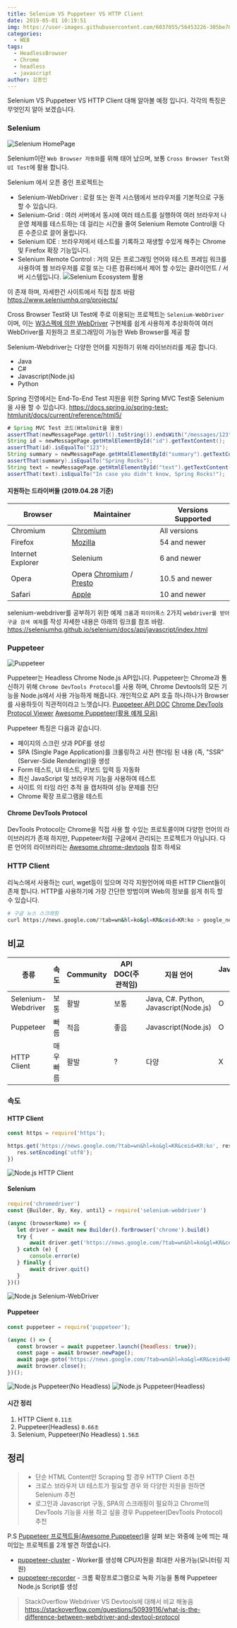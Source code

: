 ```yaml
---
title: Selenium VS Puppeteer VS HTTP Client
date: 2019-05-01 10:19:51
img: https://user-images.githubusercontent.com/6037055/56453226-305be700-637a-11e9-8142-068e4040e871.png
categories:
  - WEB
tags: 
  - HeadlessBrowser
  - Chrome
  - headless
  - javascript
author: 김종인
---
```


Selenium VS Puppeteer VS HTTP Client 대해 알아볼 예정 입니다.
각각의 특징은 무엇인지 알아 보겠습니다.

### Selenium
![Selenium HomePage](https://user-images.githubusercontent.com/6037055/57007275-527b2200-6c22-11e9-9ec6-3938285bbc67.png)

Selenium이란 `Web Browser 자동화`를 위해 태어 났으며, 보통 `Cross Browser Test`와 `UI Test`에 활용 합니다.

Selenium 에서 오픈 중인 프로젝트는
* Selenium-WebDriver : 로컬 또는 원격 시스템에서 브라우저를 기본적으로 구동 할 수 있습니다.
* Selenium-Grid : 여러 서버에서 동시에 여러 테스트를 실행하여 여러 브라우저 나 운영 체제를 테스트하는 데 걸리는 시간을 줄여 Selenium Remote Control을 다른 수준으로 끌어 올립니다.
* Selenium IDE : 브라우저에서 테스트를 기록하고 재생할 수있게 해주는 Chrome 및 Firefox 확장 기능입니다.
* Selenium Remote Control : 거의 모든 프로그래밍 언어와 테스트 프레임 워크를 사용하여 웹 브라우저를 로컬 또는 다른 컴퓨터에서 제어 할 수있는 클라이언트 / 서버 시스템입니다.
![Selenium Ecosystem 활용](https://seleniumhq.github.io/docs/images/test_framework.png)

이 존재 하며, 자세한건 사이트에서 직접 참조 바람
https://www.seleniumhq.org/projects/

Cross Browser Test와 UI Test에 주로 이용되는 프로젝트는 `Selenium-WebDriver`이며, 이는 [W3스펙에 의한 WebDriver](https://w3c.github.io/webdriver/) 구현체를 쉽게 사용하게 추상화하여 여러 WebDriver를 지원하고 프로그래밍이 가능한 Web Browser를 제공 함

Selenium-Webdriver는 다양한 언어를 지원하기 위해 라이브러리를 제공 합니다.
* Java
* C#
* Javascript(Node.js)
* Python

Spring 진영에서는 End-To-End Test 지원을 위한 Spring MVC Test중 Selenium을 사용 할 수 있습니다.
https://docs.spring.io/spring-test-htmlunit/docs/current/reference/html5/

```java
# Spring MVC Test 코드(HtmlUnit을 활용)
assertThat(newMessagePage.getUrl().toString()).endsWith("/messages/123");
String id = newMessagePage.getHtmlElementById("id").getTextContent();
assertThat(id).isEqualTo("123");
String summary = newMessagePage.getHtmlElementById("summary").getTextContent();
assertThat(summary).isEqualTo("Spring Rocks");
String text = newMessagePage.getHtmlElementById("text").getTextContent();
assertThat(text).isEqualTo("In case you didn't know, Spring Rocks!");
```

#### 지원하는 드라이버들 (2019.04.28 기준)
Browser | Maintainer | Versions Supported
--- | --- | ---
Chromium | [Chromium](https://sites.google.com/a/chromium.org/chromedriver/) | All versions
Firefox | [Mozilla](https://github.com/mozilla/geckodriver) | 54 and newer
Internet Explorer | Selenium | 6 and newer
Opera | Opera [Chromium](https://github.com/operasoftware/operachromiumdriver) / [Presto](https://github.com/operasoftware/operaprestodriver) | 10.5 and newer
Safari | [Apple](https://webkit.org/blog/6900/webdriver-support-in-safari-10/) | 10 and newer

selenium-webdriver를 공부하기 위한 예제
`크롬`과 `파이어폭스` 2가지 `webdriver를 받아 구글 검색 예제`를 작성
자세한 내용은 아래의 링크를 참조 바람.
https://seleniumhq.github.io/selenium/docs/api/javascript/index.html

### Puppeteer
![Puppeteer](https://user-images.githubusercontent.com/10379601/29446482-04f7036a-841f-11e7-9872-91d1fc2ea683.png)

Puppeteer는 Headless Chrome Node.js API입니다. Puppeteer는 Chrome과 통신하기 위해 `Chrome DevTools Protocol`를 사용 하며, Chrome Devtools의 모든 기능을 Node.js에서 사용 가능하게 해줍니다. 개인적으로 API 호출 하나하나가 Browser를 사용하듯이 직관적이라고 느꼇습니다.
[Puppeteer API DOC](https://pptr.dev)
[Chrome DevTools Protocol Viewer](https://chromedevtools.github.io/devtools-protocol/)
[Awesome Puppeteer(활용 예제 모음)](https://github.com/transitive-bullshit/awesome-puppeteer)

Puppeteer 특징은 다음과 같습니다.
* 페이지의 스크린 샷과 PDF를 생성
* SPA (Single Page Application)를 크롤링하고 사전 렌더링 된 내용 (즉, "SSR"(Server-Side Rendering))을 생성
* Form 테스트, UI 테스트, 키보드 입력 등 자동화
* 최신 JavaScript 및 브라우저 기능을 사용하여 테스트
* 사이트 의 타임 라인 추적 을 캡처하여 성능 문제를 진단
* Chrome 확장 프로그램을 테스트

#### Chrome DevTools Protocol
DevTools Protocol는 Chrome을 직접 사용 할 수있는 프로토콜이며 다양한 언어의 라이브러리가 존재 하지만, Puppeteer처럼 구글에서 관리되는 프로젝트가 아닙니다.
다른 언어의 라이브러리는 [Awesome chrome-devtools](https://github.com/ChromeDevTools/awesome-chrome-devtools) 참조 하세요

### HTTP Client
리눅스에서 사용하는 curl, wget등이 있으며 각각 지원언어에 따른 HTTP Client들이 존재 합니다.
HTTP를 사용하기에 가장 간단한 방법이며 Web의 정보를 쉽게 취득 할 수 있습니다.

```bash
# 구글 뉴스 스크래핑
curl https://news.google.com/?tab=wn&hl=ko&gl=KR&ceid=KR:ko > google_news.html
```

## 비교
 
 종류 | 속도 | Community | API DOC(주관적임) | 지원 언어 | Javascript 실행
 --- | --- | --- | --- | --- | ---
 Selenium-Webdriver | 보통 | 활발 | 보통 | Java, C#. Python, Javascript(Node.js) | O 
 Puppeteer | 빠름 | 적음 | 좋음 | Javascript(Node.js) | O
 HTTP Client | 매우빠름 | 활발 | ? | 다양 | X
 
 ### 속도
 #### HTTP Client
 ```javascript
const https = require('https');

https.get('https://news.google.com/?tab=wn&hl=ko&gl=KR&ceid=KR:ko', res => {
    res.setEncoding('utf8');
})
```
 ![Node.js HTTP Client](https://user-images.githubusercontent.com/6037055/57009725-6e3af400-6c33-11e9-9dd7-ab6bd88d8a34.png)
 
 #### Selenium
 ```javascript
require('chromedriver')
const {Builder, By, Key, until} = require('selenium-webdriver')

(async (browserName) => {
    let driver = await new Builder().forBrowser('chrome').build()
    try {
        await driver.get('https://news.google.com/?tab=wn&hl=ko&gl=KR&ceid=KR:ko')
    } catch (e) {
        console.error(e)
    } finally {
        await driver.quit()
    }
})()
```
![Node.js Selenium-WebDriver](https://user-images.githubusercontent.com/6037055/57700429-f0e09c00-7694-11e9-8795-b4ad84cf6939.png)
 
 #### Puppeteer
 ```javascript
const puppeteer = require('puppeteer');

(async () => {
    const browser = await puppeteer.launch({headless: true});
    const page = await browser.newPage();
    await page.goto('https://news.google.com/?tab=wn&hl=ko&gl=KR&ceid=KR:ko')
    await browser.close();
})();
```
 ![Node.js Puppeteer(No Headless)](https://user-images.githubusercontent.com/6037055/57009934-b73f7800-6c34-11e9-8d7b-5a2368b48bc8.png)
 ![Node.js Puppeteer(Headless)](https://user-images.githubusercontent.com/6037055/57009979-fbcb1380-6c34-11e9-9cb3-73c450e66cbd.png)
 
 #### 시간 정리
 
 1. HTTP Client `0.11초`
 2. Puppeteer(Headless) `0.66초`
 3. Selenium, Puppeteer(No Headless) `1.56초` 
  
 ## 정리 
 >* 단순 HTML Content만 Scraping 할 경우 HTTP Client 추천
 >* 크로스 브라우저 UI 테스트가 필요할 경우 와 다양한 지원을 원하면 Selenium 추천
 >* 로그인과 Javascript 구동, SPA의 스크래핑이 필요하고 Chrome의 DevTools 기능을 사용 하고 싶을 경우 Puppeteer(DevTools Protocol) 추천

P.S 
[Puppeteer 프로젝트들(Awesome Puppeteer)](https://github.com/transitive-bullshit/awesome-puppeteer)을 살펴 보는 와중에 눈에 띄는 재미있는 프로젝트를 2개 발견 하였습니다.

* [puppeteer-cluster](https://github.com/thomasdondorf/puppeteer-cluster) - Worker를 생성해 CPU자원을 최대한 사용가능(모니터링 지원)
* [puppeteer-recorder](https://github.com/checkly/puppeteer-recorder) - 크롬 확장프로그램으로 녹화 기능을 통해 Puppeteer Node.js Script를 생성

>StackOverflow
Webdriver VS Devtools에 대해서 비교 해놓음 
https://stackoverflow.com/questions/50939116/what-is-the-difference-between-webdriver-and-devtool-protocol
